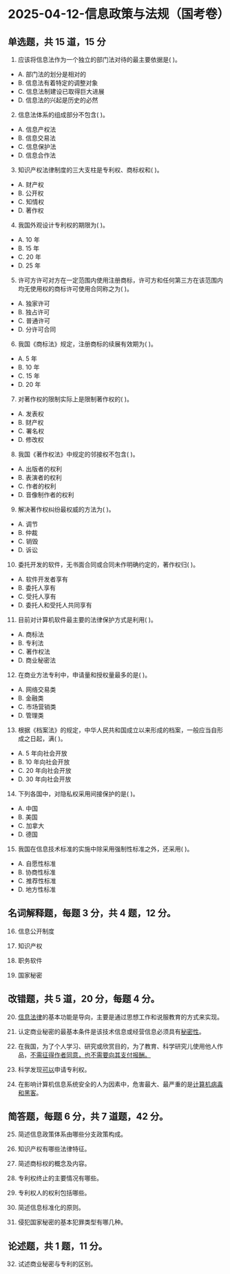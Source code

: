 # 2025-04-12-信息政策与法规（国考卷）

## 单选题，共 15 道，15 分

1. 应该将信息法作为一个独立的部门法对待的最主要依据是( )。

- A. 部门法的划分是相对的
- B. 信息法有着特定的调整对象
- C. 信息法制建设已取得巨大进展
- D. 信息法的兴起是历史的必然

2. 信息法体系的组成部分不包含( )。

- A. 信息产权法
- B. 信息交易法
- C. 信息保护法
- D. 信息合作法

3. 知识产权法律制度的三大支柱是专利权、商标权和( )。

- A. 财产权
- B. 公开权
- C. 知情权
- D. 著作权

4. 我国外观设计专利权的期限为( )。

- A. 10 年
- B. 15 年
- C. 20 年
- D. 25 年

5. 许可方许可对方在一定范围内使用注册商标，许可方和任何第三方在该范围内均无使用权的商标许可使用合同称之为( )。

- A. 独家许可
- B. 独占许可
- C. 普通许可
- D. 分许可合同

6. 我国《商标法》规定，注册商标的续展有效期为( )。

- A. 5 年
- B. 10 年
- C. 15 年
- D. 20 年

7. 对著作权的限制实际上是限制著作权的( )。

- A. 发表权
- B. 财产权
- C. 署名权
- D. 修改权

8. 我国《著作权法》中规定的邻接权不包含( )。

- A. 出版者的权利
- B. 表演者的权利
- C. 作者的权利
- D. 音像制作者的权利

9. 解决著作权纠纷最权威的方法为( )。

- A. 调节
- B. 仲裁
- C. 销毁
- D. 诉讼

10. 委托开发的软件，无书面合同或合同未作明确约定的，著作权归( )。

- A. 软件开发者享有
- B. 委托人享有
- C. 受托人享有
- D. 委托人和受托人共同享有

11. 目前对计算机软件最主要的法律保护方式是利用( )。

- A. 商标法
- B. 专利法
- C. 著作权法
- D. 商业秘密法

12. 在商业方法专利中，申请量和授权量最多的是( )。

- A. 网络交易类
- B. 金融类
- C. 市场营销类
- D. 管理类

13. 根据《档案法》的规定，中华人民共和国成立以来形成的档案，一般应当自形成之日起，满( )。

- A. 5 年向社会开放
- B. 10 年向社会开放
- C. 20 年向社会开放
- D. 30 年向社会开放

14. 下列各国中，对隐私权采用间接保护的是( )。

- A. 中国
- B. 美国
- C. 加拿大
- D. 德国

15. 我国在信息技术标准的实施中除采用强制性标准之外，还采用( )。

- A. 自愿性标准
- B. 协商性标准
- C. 推荐性标准
- D. 地方性标准

## 名词解释题，每题 3 分，共 4 题，12 分。

16. 信息公开制度

17. 知识产权

18. 职务软件

19. 国家秘密

## 改错题，共 5 道，20 分，每题 4 分。

20. <u>信息法律</u>的基本功能是导向，主要是通过思想工作和说服教育的方式来实现。

21. 认定商业秘密的最基本条件是该技术信息或经营信息必须具有<u>秘密性</u>。

22. 在我国，为了个人学习、研究或欣赏目的，为了教育、科学研究儿使用他人作品，<u>不需征得作者同意，也不需要向其支付报酬。</u>

23. 科学发现<u>可以</u>申请专利权。

24. 在影响计算机信息系统安全的人为因素中，危害最大、最严重的是<u>计算机病毒和黑客</u>。

## 简答题，每题 6 分，共 7 道题，42 分。

25. 简述信息政策体系由哪些分支政策构成。

26. 知识产权有哪些法律特征。

27. 简述商标权的概念及内容。

28. 专利权终止的主要情况有哪些。

29. 专利权人的权利包括哪些。

30. 简述信息标准化的原则。

31. 侵犯国家秘密的基本犯罪类型有哪几种。

## 论述题，共 1 题，11 分。

32. 试述商业秘密与专利的区别。
